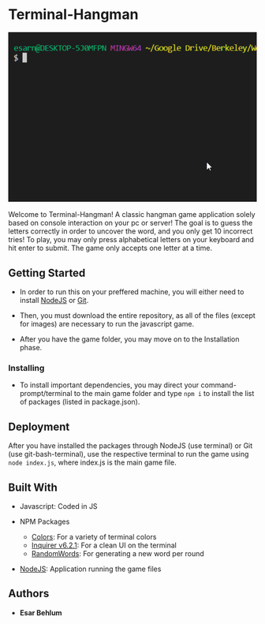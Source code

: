 # Terminal-Hangman

![Hangman on the console demo gif](images/terminal-hangman.gif)

Welcome to Terminal-Hangman! A classic hangman game application solely based on console interaction on your pc or server! The goal is to guess the letters correctly in order to uncover the word, and you only get 10 incorrect tries! To play, you may only press alphabetical letters on your keyboard and hit enter to submit. The game only accepts one letter at a time.

## Getting Started

* In order to run this on your preffered machine, you will either need to install [NodeJS](https://nodejs.org/en/) or [Git](https://git-scm.com/downloads). 

* Then, you must download the entire repository, as all of the files (except for images) are necessary to run the javascript game.

* After you have the game folder, you may move on to the Installation phase.

### Installing

* To install important dependencies, you may direct your command-prompt/terminal to the main game folder and type `npm i` to install the list of packages (listed in package.json).

## Deployment

After you have installed the packages through NodeJS (use terminal) or Git (use git-bash-terminal), use the respective terminal to run the game using `node index.js`, where index.js is the main game file. 

## Built With

* Javascript: Coded in JS

* NPM Packages
    * [Colors](): For a variety of terminal colors
    * [Inquirer v6.2.1](): For a clean UI on the terminal
    * [RandomWords](https://www.npmjs.com/package/random-words): For generating a new word per round

* [NodeJS](https://nodejs.org/en/): Application running the game files

## Authors

* **Esar Behlum**
